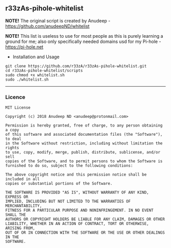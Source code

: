 ## r33zAs-pihole-whitelist

**NOTE!** The original script is created by Anudeep - https://github.com/anudeepND/whitelist

**NOTE!** This list is useless to use for most people as this is purely learning a ground for me; also only specifically needed domains usd for my Pi-hole - https://pi-hole.net


* Installation and Usage
             
```
git clone https://github.com/r33zA/r33zAs-pihole-whitelist.git
cd r33zAs-pihole-whitelist/scripts
sudo chmod +x whitelist.sh
sudo ./whitelist.sh
```
***
        
### Licence
```
MIT License

Copyright (c) 2018 Anudeep ND <anudeep@protonmail.com>

Permission is hereby granted, free of charge, to any person obtaining a copy
of this software and associated documentation files (the "Software"), to deal
in the Software without restriction, including without limitation the rights
to use, copy, modify, merge, publish, distribute, sublicense, and/or sell
copies of the Software, and to permit persons to whom the Software is
furnished to do so, subject to the following conditions:

The above copyright notice and this permission notice shall be included in all
copies or substantial portions of the Software.

THE SOFTWARE IS PROVIDED "AS IS", WITHOUT WARRANTY OF ANY KIND, EXPRESS OR
IMPLIED, INCLUDING BUT NOT LIMITED TO THE WARRANTIES OF MERCHANTABILITY,
FITNESS FOR A PARTICULAR PURPOSE AND NONINFRINGEMENT. IN NO EVENT SHALL THE
AUTHORS OR COPYRIGHT HOLDERS BE LIABLE FOR ANY CLAIM, DAMAGES OR OTHER
LIABILITY, WHETHER IN AN ACTION OF CONTRACT, TORT OR OTHERWISE, ARISING FROM,
OUT OF OR IN CONNECTION WITH THE SOFTWARE OR THE USE OR OTHER DEALINGS IN THE
SOFTWARE.
```

